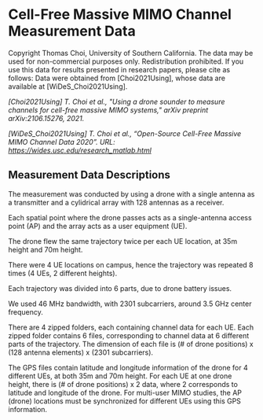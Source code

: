 # Cell-Free Massive MIMO Channel Measurement Data

Copyright Thomas Choi, University of Southern California. The data may be used for non-commercial purposes only. Redistribution prohibited. If you use this data for results presented in research papers, please cite as follows: Data were obtained from [Choi2021Using], whose data are available at [WiDeS_Choi2021Using].

*[Choi2021Using] T. Choi et al., "Using a drone sounder to measure channels for cell-free massive MIMO systems," arXiv preprint arXiv:2106.15276, 2021.*

*[WiDeS_Choi2021Using] T. Choi et al., “Open-Source Cell-Free Massive MIMO Channel Data 2020”. URL: https://wides.usc.edu/research_matlab.html*

## Measurement Data Descriptions 
The measurement was conducted by using a drone with a single antenna as a transmitter and a cylidrical array with 128 antennas as a receiver.

Each spatial point where the drone passes acts as a single-antenna access point (AP) and the array acts as a user equipment (UE).

The drone flew the same trajectory twice per each UE location, at 35m height and 70m height.

There were 4 UE locations on campus, hence the trajectory was repeated 8 times (4 UEs, 2 different heights).

Each trajectory was divided into 6 parts, due to drone battery issues.

We used 46 MHz bandwidth, with 2301 subcarriers, around 3.5 GHz center frequency.


There are 4 zipped folders, each containing channel data for each UE.
Each zipped folder contains 6 files, corresponding to channel data at 6 different parts of the trajectory.
The dimension of each file is (# of drone positions) x (128 antenna elements) x (2301 subcarriers). 

The GPS files contain latitude and longitude information of the drone for 4 different UEs, at both 35m and 70m height.
For each UE at one drone height, there is (# of drone positions) x 2 data, where 2 corresponds to latitude and longitude of the drone.
For multi-user MIMO studies, the AP (drone) locations must be synchronized for different UEs using this GPS information.
